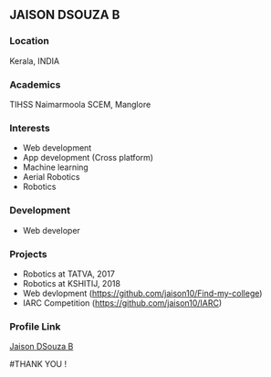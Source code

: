 ## JAISON DSOUZA B

### Location

Kerala, INDIA

### Academics

TIHSS Naimarmoola
SCEM, Manglore

### Interests

- Web development 
- App development (Cross platform)
- Machine learning
- Aerial Robotics
- Robotics

### Development

- Web developer 

### Projects

- Robotics at TATVA, 2017
- Robotics at KSHITIJ, 2018
- Web devlopment (https://github.com/jaison10/Find-my-college)
- IARC Competition (https://github.com/jaison10/IARC)

### Profile Link

[Jaison DSouza B](https://github.com/jaison10)

#THANK YOU !
